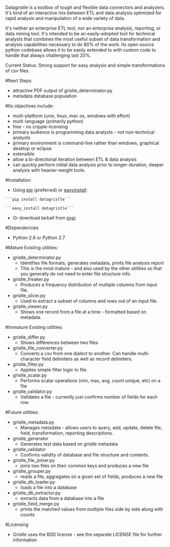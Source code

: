 Datagristle is a toolbox of tough and flexible data connectors and analyzers.  
It's kind of an interactive mix between ETL and data analysis optimized for 
rapid analysis and manipulation of a wide variety of data.

It's neither an enterprise ETL tool, nor an enterprise analysis, reporting, 
or data mining tool.  It's intended to be an easily-adopted tool for technical
analysts that combines the most useful subset of data transformation and 
analysis capabilities necessary to do 80% of the work.  Its open source python
codebase allows it to be easily extended to with custom code to handle that
always challenging last 20%.

Current Status:  Strong support for easy analysis and simple transformations of
csv files. 

#Next Steps:  

   * attractive PDF output of gristle_determinator.py
   * metadata database population

#Its objectives include:

   * multi-platform (unix, linux, mac os, windows with effort) 
   * multi-language (primarily python)
   * free - no cripple-licensing
   * primary audience is programming data analysts - not non-technical analysts
   * primary environment is command-line rather than windows, graphical desktop
     or eclipse
   * extensible
   * allow a bi-directional iteration between ETL & data analysis
   * can quickly perform initial data analysis prior to longer-duration, deeper
     analysis with heavier-weight tools.


#Installation

   * Using [pip](http://www.pip-installer.org/en/latest/) (preferred) or [easyinstall](http://peak.telecommunity.com/DevCenter/EasyInstall):

    ```pip install datagristle```

    ```easy_install datagristle```

   * Or download tarball from [pypi](http://pypi.python.org/pypi/datagristle)


#Dependencies

   * Python 2.6 or Python 2.7

#Mature Existing utilities:

   * gristle_determinator.py 
       - Identifies file formats, generates metadata, prints file analysis report
       - This is the most mature - and also used by the other utilities so that 
         you generally do not need to enter file structure info.
   * gristle_freaker.py
       - Produces a frequency distribution of multiple columns from input file.
   * gristle_slicer.py
       - Used to extract a subset of columns and rows out of an input file.
   * gristle_viewer.py
       - Shows one record from a file at a time - formatted based on metadata. 

#Immature Existing utilities:

   * gristle_differ.py
       - Shows differences between two files
   * gristle_file\_converter.py
       - Converts a csv from one dialect to another.  Can handle multi-character
         field delimiters as well as record delimiters.
   * gristle_filter.py 
       - Applies simple filter logic to file.
   * gristle_scalar.py
       - Performs scalar operations (min, max, avg, count unique, etc) on a file
   * gristle_validator.py
       - Validates a file - currently just confirms number of fields for each row.

#Future utilities:

   * gristle_metadata.py 
       - Manages metadata - allows users to query, add, update, delete
         file, field, transformation, reporting descriptions.
   * gristle_generator
       - Generates test data based on gristle metadata
   * gristle_validator 
       - Confirms validity of database and file structure and contents.
   * gristle_file\_joiner.py
       - joins two files on their common keys and produces a new file
   * gristle_grouper.py
       - reads a file, aggregates on a given set of fields, produces a new file
   * gristle_db\_loader.py 
       - loads a file into a database
   * gristle_db\_extractor.py 
       - extracts data from a database into a file
   * gristle_field\_merge.py 
       - prints the matched values from multiple files side by side along with counts

#Licensing

   * Gristle uses the BSD license - see the separate LICENSE file for further 
     information


